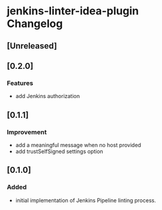 # jenkins-linter-idea-plugin Changelog

## [Unreleased]

## [0.2.0]
### Features

- add Jenkins authorization

## [0.1.1]
### Improvement

- add a meaningful message when no host provided
- add trustSelfSigned settings option

## [0.1.0]
### Added

- initial implementation of Jenkins Pipeline linting process.
